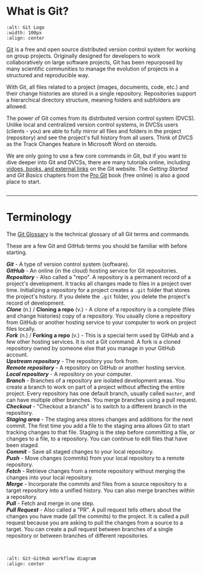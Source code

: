 # What is Git?

```{image} images/Git-Icon-1788C.png
:alt: Git Logo
:width: 100px
:align: center
```

[Git](https://git-scm.com/) is a free and open source distributed version control system for working on group projects. Originally designed for developers to work collaboratively on large software projects, Git has been repurposed by many scientific communities to manage the evolution of projects in a structured and reproducible way.

With Git, all files related to a project (images, documents, code, etc.) and their change histories are stored in a single repository. Repositories support a hierarchical directory structure, meaning folders and subfolders are allowed.

The power of Git comes from its distributed version control system (DVCS). Unlike local and centralized version control systems, in DVCSs users (clients - you) are able to fully mirror all files and folders in the project (repository) and see the project's full history from all users. Think of DVCS as the Track Changes feature in Microsoft Word on steroids.

We are only going to use a few core commands in Git, but if you want to dive deeper into Git and DVCSs, there are many tutorials online, including [vidoes, books, and external links](https://git-scm.com/doc) on the Git website. The _Getting Started_ and _Git Basics_ chapters from the [Pro Git](https://git-scm.com/book/en/v2) book (free online) is also a good place to start.

```{note} If you do not want to use Git from a terminal or terminal emulator, you can use [GitHub Desktop](https://desktop.github.com/download/). GitHub desktop is a GUI that simplifies your Git workflows, and it installs the latest version of Git if you do not already have it installed.
```

---
# Terminology

The [Git Glossary](https://git-scm.com/docs/gitglossary) is the technical glossary of all Git terms and commands.

These are a few Git and GitHub terms you should be familiar with before starting.

_**Git**_ - A type of version control system (software).  
_**GitHub**_ - An online (in the cloud) hosting service for Git repositories.  
_**Repository**_ - Also called a "repo".  A repository is a permanent record of a project's development. It tracks all changes made to files in a project over time. Initializing a repository for a project creates a `.git` folder that stores the project's history. If you delete the `.git` folder, you delete the project's record of development.  
_**Clone**_ (n.) / **Cloning a repo** (v.) - A clone of a repository is a complete (files and change histories) copy of a repository. You usually clone a repository from GitHub or another hosting service to your computer to work on project files locally.  
_**Fork**_ (n.) / **Forking a repo** (v.) - This is a special term used by GitHub and a few other hosting services. It is not a Git command. A fork is a cloned repository owned by someone else that you manage in your GitHub account.  
_**Upstream repository**_ - The repository you fork from.  
_**Remote repository**_ - A repository on GitHub or another hosting service.  
_**Local repository**_ - A repository on your computer.  
_**Branch**_ - Branches of a repository are isolated development areas. You create a branch to work on part of a project without affecting the entire project. Every repository has one default branch, usually called `master`, and can have multiple other branches. You merge branches using a pull request.  
_**Checkout**_ - "Checkout a branch" is to switch to a different branch in the repository.  
_**Staging area**_ - The staging area stores changes and additions for the next commit. The first time you add a file to the staging area allows Git to start tracking changes to that file. Staging is the step before committing a file, or changes to a file, to a repository. You can continue to edit files that have been staged.  
_**Commit**_ - Save all staged changes to your local repository.  
_**Push**_ - Move changes (commits) from your local repository to a remote repository.  
_**Fetch**_ - Retrieve changes from a remote repository without merging the changes into your local repository.  
_**Merge**_ - Incorporate the commits and files from a source repository to a target repository into a unified history. You can also merge branches within a repository.  
_**Pull**_ - Fetch and merge in one step.  
_**Pull Request**_ - Also called a "PR". A pull request tells others about the changes you have made (all the commits) to the project. It is called a pull request because you are asking to pull the changes from a source to a target. You can create a pull request between branches of a single repository or between branches of different repositories.  

<br>

```{image} images/Git_GitHub_workflow.png
:alt: Git-GitHub workflow diagram
:align: center
```
